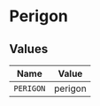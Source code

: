# Perigon


## Values

| Name      | Value     |
| --------- | --------- |
| `PERIGON` | perigon   |